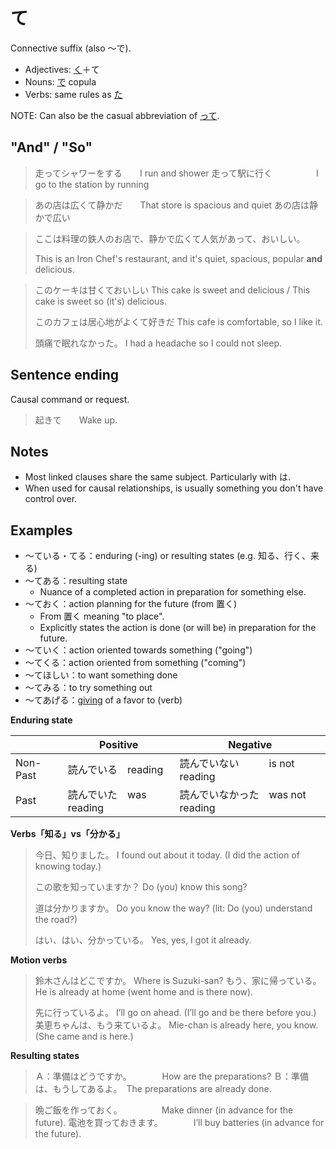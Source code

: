 # て

Connective suffix (also ～で). 

- Adjectives: [く](・く)＋て
- Nouns: [で](で) copula
- Verbs: same rules as [た](・た)

NOTE: Can also be the casual abbreviation of [って](・って).

## "And" / "So"

> 走ってシャワーをする　　I run and shower
> 走って駅に行く　　　　　I go to the station by running

> あの店は広くて静かだ　　That store is spacious and quiet
> あの店は静かで広い

> ここは料理の鉄人のお店で、静かで広くて人気があって、おいしい。
> 
> This is an Iron Chef's restaurant, and it's quiet, spacious, popular **and** delicious. 

> このケーキは甘くておいしい
> This cake is sweet and delicious / This cake is sweet so (it's) delicious.
> 
> このカフェは居心地がよくて好きだ
> This cafe is comfortable, so I like it.
> 
> 頭痛で眠れなかった。
> I had a headache so I could not sleep.

## Sentence ending

Causal command or request.

> 起きて　　Wake up.

## Notes

- Most linked clauses share the same subject. Particularly with は.
- When used for causal relationships, is usually something you don't have control over.

## Examples

- ～ている・てる：enduring (-ing) or resulting states (e.g. 知る、行く、来る)
- ～てある：resulting state
	- Nuance of a completed action in preparation for something else.
- ～ておく：action planning for the future (from 置く)
	- From 置く meaning "to place".
	- Explicitly states the action is done (or will be) in preparation for the future.
- ～ていく：action oriented towards something ("going")
- ～てくる：action oriented from something ("coming")
- ～てほしい：to want something done
- ～てみる：to try something out
- ～てあげる：[giving](give-receive) of a favor to (verb)

**Enduring state**

| | Positive | Negative |
|--|--|--|
| Non-Past | 読んでいる　reading     | 読んでいない　　　is not reading
| Past     | 読んでいた　was reading | 読んでいなかった　was not reading

**Verbs「知る」vs「分かる」**

> 今日、知りました。
> I found out about it today. (I did the action of knowing today.)
> 
> この歌を知っていますか？
> Do (you) know this song?
> 
> 道は分かりますか。
> Do you know the way? (lit: Do (you) understand the road?)
> 
> はい、はい、分かっている。
> Yes, yes, I got it already.

**Motion verbs**

> 鈴木さんはどこですか。
> Where is Suzuki-san?
> もう、家に帰っている。
> He is already at home (went home and is there now).
> 
> 先に行っているよ。
> I’ll go on ahead. (I’ll go and be there before you.)
> 美恵ちゃんは、もう来ているよ。
> Mie-chan is already here, you know. (She came and is here.)

**Resulting states**

> Ａ：準備はどうですか。　　　　How are the preparations?
> Ｂ：準備は、もうしてあるよ。　The preparations are already done.

> 晩ご飯を作っておく。　　　　　Make dinner (in advance for the future).
> 電池を買っておきます。　　　　I’ll buy batteries (in advance for the future).